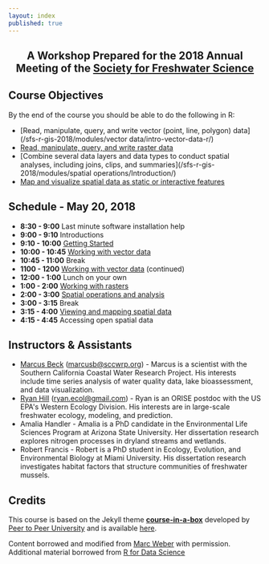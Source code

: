 ```yaml
---
layout: index
published: true
---
```


<center> <h2>A Workshop Prepared for the 2018 Annual Meeting of the <a href="https://freshwater-science.org/"> Society for Freshwater Science</a></h2> </center>

## Course Objectives

By the end of the course you should be able to do the following in R:
* [Read, manipulate, query, and write vector (point, line, polygon) data](/sfs-r-gis-2018/modules/vector data/intro-vector-data-r/)
* [Read, manipulate, query, and write raster data](/sfs-r-gis-2018/modules/rasters/introduction/)
* [Combine several data layers and data types to conduct spatial analyses, including joins, clips, and summaries](/sfs-r-gis-2018/modules/spatial operations/Introduction/)
* [Map and visualize spatial data as static or interactive features](/sfs-r-gis-2018/modules/mapping/basic-mapping/)

## Schedule - May 20, 2018

* **8:30 - 9:00** Last minute software installation help
* **9:00 - 9:10** Introductions
* **9:10 - 10:00** [Getting Started](/sfs-r-gis-2018/modules/getting%20started/rstudio-projects/)
* **10:00 - 10:45** [Working with vector data](/sfs-r-gis-2018/modules/vector%20data/intro-vector-data-r/)
* **10:45 - 11:00** Break
* **1100 - 1200** [Working with vector data](/sfs-r-gis-2018/modules/vector%20data/intro-vector-data-r/) (continued)
* **12:00 - 1:00** Lunch on your own
* **1:00 - 2:00** [Working with rasters](/sfs-r-gis-2018/modules/rasters/introduction/)
* **2:00 - 3:00** [Spatial operations and analysis](/sfs-r-gis-2018/modules/spatial%20operations/Introduction/)
* **3:00 - 3:15** Break
* **3:15 - 4:00** [Viewing and mapping spatial data](/sfs-r-gis-2018/modules/mapping/basic-mapping/)
* **4:15 - 4:45** Accessing open spatial data

## Instructors & Assistants
* [Marcus Beck](https://fawda123.github.io/CV/Beck_CV.pdf) ([marcusb@sccwrp.org](mailto:marcusb@sccwrp.org)) - Marcus is a scientist with the Southern California Coastal Water Research Project.  His interests include time series analysis of water quality data, lake bioassessment, and data visualization.  
* [Ryan Hill](https://ryan-hill.github.io/) ([ryan.ecol@gmail.com](mailto:ryan.ecol@gmail.com)) - Ryan is an ORISE postdoc with the US EPA's Western Ecology Division. His interests are in large-scale freshwater ecology, modeling, and prediction. 
* Amalia Handler - Amalia is a PhD candidate in the Environmental Life Sciences Program at Arizona State University. Her dissertation research explores nitrogen processes in dryland streams and wetlands.
* Robert Francis - Robert is a PhD student in Ecology, Evolution, and Environmental Biology at Miami University. His dissertation research investigates habitat factors that structure communities of freshwater mussels. 

## Credits

This course is based on the Jekyll theme **[course-in-a-box](https://github.com/p2pu/course-in-a-box)** developed by [Peer to Peer University](https://github.com/p2pu) and is available [here](https://howto.p2pu.org/).

Content borrowed and modified from [Marc Weber](https://github.com/mhweber/AWRA_GIS_R_Workshop) with permission.  Additional material borrowed from [R for Data Science](http://r4ds.had.co.nz/)



